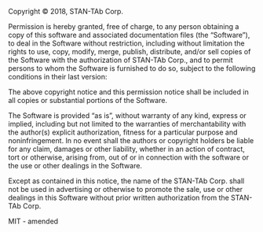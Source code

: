 Copyright © 2018, STAN-TAb Corp.

Permission is hereby granted, free of charge, to any person obtaining a copy of this software and associated documentation files (the “Software”), to deal in the Software without restriction, including without limitation the rights to use, copy, modify, merge, publish, distribute, and/or sell copies of the Software with the authorization of STAN-TAb Corp., and to permit persons to whom the Software is furnished to do so, subject to the following conditions in their last version:

The above copyright notice and this permission notice shall be included in all copies or substantial portions of the Software.

The Software is provided “as is”, without warranty of any kind, express or implied, including but not limited to the warranties of merchantability with the author(s) explicit authorization, fitness for a particular purpose and noninfringement. In no event shall the authors or copyright holders be liable for any claim, damages or other liability, whether in an action of contract, tort or otherwise, arising from, out of or in connection with the software or the use or other dealings in the Software.

Except as contained in this notice, the name of the STAN-TAb Corp. shall not be used in advertising or otherwise to promote the sale, use or other dealings in this Software without prior written authorization from the STAN-TAb Corp.

MIT - amended
